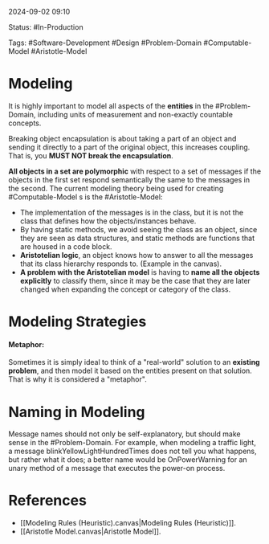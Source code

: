 
2024-09-02 09:10

Status: #In-Production

Tags: #Software-Development #Design #Problem-Domain #Computable-Model #Aristotle-Model

# Modeling

It is highly important to model all aspects of the **entities** in the #Problem-Domain, including units of measurement and non-exactly countable concepts.

Breaking object encapsulation is about taking a part of an object and sending it directly to a part of the original object, this increases coupling.
That is, you **MUST NOT break the encapsulation**.

**All objects in a set are polymorphic** with respect to a set of messages if the objects in the first set respond semantically the same to the messages in the second. 
The current modeling theory being used for creating #Computable-Model s is the 
#Aristotle-Model:

- The implementation of the messages is in the class, but it is not the class that defines how the objects/instances behave.
- By having static methods, we avoid seeing the class as an object, since they are seen as data structures, and static methods are functions that are housed in a code block.
- **Aristotelian logic**, an object knows how to answer to all the messages that its class hierarchy responds to. (Example in the canvas).
- **A problem with the Aristotelian model** is having to **name all the objects explicitly** to classify them, since it may be the case that they are later changed when expanding the concept or category of the class. 

# Modeling Strategies

#### Metaphor:

Sometimes it is simply ideal to think of a "real-world" solution to an **existing problem**, and then model it based on the entities present on that solution. That is why it is considered a "metaphor".

# Naming in Modeling

Message names should not only be self-explanatory, but should make sense in the #Problem-Domain. For example, when modeling a traffic light, a message blinkYellowLightHundredTimes does not tell you what happens, but rather what it does; a better name would be OnPowerWarning for an unary method of a message that executes the power-on process.


# References

- [[Modeling Rules (Heuristic).canvas|Modeling Rules (Heuristic)]].
- [[Aristotle Model.canvas|Aristotle Model]].
